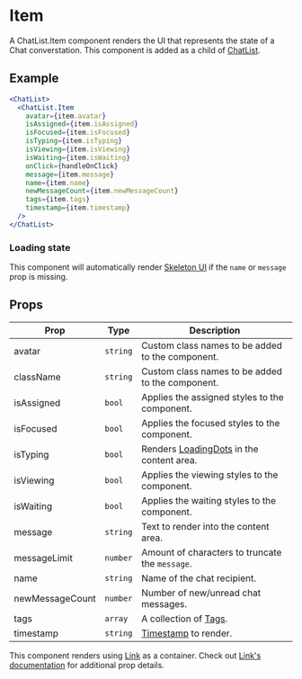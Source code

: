 # Item

A ChatList.Item component renders the UI that represents the state of a Chat converstation. This component is added as a child of [ChatList](./ChatList.md).


## Example

```jsx
<ChatList>
  <ChatList.Item
    avatar={item.avatar}
    isAssigned={item.isAssigned}
    isFocused={item.isFocused}
    isTyping={item.isTyping}
    isViewing={item.isViewing}
    isWaiting={item.isWaiting}
    onClick={handleOnClick}
    message={item.message}
    name={item.name}
    newMessageCount={item.newMessageCount}
    tags={item.tags}
    timestamp={item.timestamp}
  />
</ChatList>
```


### Loading state

This component will automatically render [Skeleton UI](../../Skeleton) if the `name` or `message` prop is missing.


## Props

| Prop | Type | Description |
| --- | --- | --- |
| avatar | `string` | Custom class names to be added to the component. |
| className | `string` | Custom class names to be added to the component. |
| isAssigned | `bool` | Applies the assigned styles to the component. |
| isFocused | `bool` | Applies the focused styles to the component. |
| isTyping | `bool` | Renders [LoadingDots](../../LoadingDots) in the content area. |
| isViewing | `bool` | Applies the viewing styles to the component. |
| isWaiting | `bool` | Applies the waiting styles to the component. |
| message | `string` | Text to render into the content area. |
| messageLimit | `number` | Amount of characters to truncate the `message`. |
| name | `string` | Name of the chat recipient. |
| newMessageCount | `number` | Number of new/unread chat messages. |
| tags | `array` | A collection of [Tags](../../Tag). |
| timestamp | `string` | [Timestamp](../../Timestamp) to render. |

This component renders using [Link](../../Link) as a container. Check out [Link's documentation](../../Link) for additional prop details.
